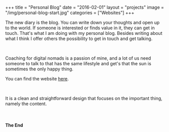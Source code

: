 +++
title = "Personal Blog"
date = "2016-02-01"
layout = "projects"
image = "/img/personal-blog-start.jpg"
categories = ["Websites"]
+++

The new diary is the blog. You can write down your thoughts and open up to the world. If someone is interested or finds value in it, they can get in touch. That's what I am doing with my personal blog. Besides writing about what I think I offer others the possibility to get in touch and get talking. 

<div class="img-personal-overview">
	<img src="/img/me-average-joe.jpg" alt="">
	<img src="/img/me-working-hard.jpg" alt="">
</div>

Coaching for digital nomads is a passion of mine, and a lot of us need someone to talk to that has the same lifestyle and get's that the sun is sometimes the only happy thing.

You can find the website <a href="https://www.verenaortlieb.com/blog/" target="_blank"> here</a>.

<div class="img-personal-overview">
	<img src="/img/enjoy-ride.jpg" alt="">
	<img src="/img/headphones-sofa.jpg" alt="">
</div>

It is a clean and straightforward design that focuses on the important thing, namely the content.  

<div class="img-personal-overview">
	<img src="/img/all-that-stuff.jpg" alt="">
	<img src="/img/dance-party.jpg" alt="">
</div>





<h4>The End</h4>